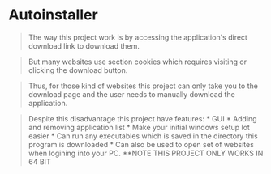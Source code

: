 # Autoinstaller
>The way this project work is by accessing the application's direct download link to download them.

>But many websites use section cookies which requires visiting or clicking the download button.

>Thus, for those kind of websites this project can only take you to the download page and the user needs to manually 
download the application.

>Despite this disadvantage this project have features: 
    * GUI
    * Adding and removing application list
    * Make your initial windows setup lot easier
    * Can run any executables which is saved in the directory this program is downloaded 
    * Can also be used to open set of websites when logining into your PC.
**NOTE THIS PROJECT ONLY WORKS IN 64 BIT